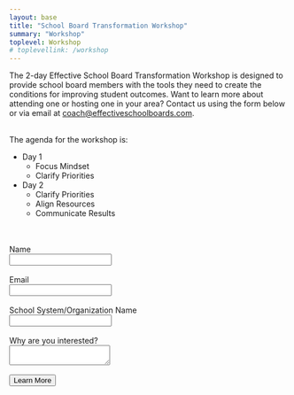 ```yaml
---
layout: base
title: "School Board Transformation Workshop"
summary: "Workshop"
toplevel: Workshop
# toplevellink: /workshop
---
```


The 2-day Effective School Board Transformation Workshop is designed to provide school board members with the tools they need to create the conditions for improving student outcomes. Want to learn more about attending one or hosting one in your area? Contact us using the form below or via email at <a href="mailto:coach@effectiveschoolboards.com">coach@effectiveschoolboards.com</a>.<br/><br/>

The agenda for the workshop is:
<ul>
  <li>Day 1
    <ul>
      <li>Focus Mindset</li>
      <li>Clarify Priorities</li>
    </ul>
  </li>
  <li>Day 2
    <ul>
      <li>Clarify Priorities</li>
      <li>Align Resources</li>
      <li>Communicate Results</li>
    </ul>
  </li>
</ul>
<br/><br/>

<form action="https://formspree.io/f/xayzdydv" method="POST"> 
  Name<br/><input type="text" value="" name="name"><br/><br/>
  Email<br/><input type="text" value="" name="email"><br/><br/>
  School System/Organization Name<br/><input type="text" value="" name="org"><br/><br/>
  Why are you interested?<br /><textarea type="text" value="" name="message"></textarea><br /><br />
  <button type="submit">Learn More</button> 
  <input type="hidden" value="esb.com transformation workshop" name="form">
</form>
